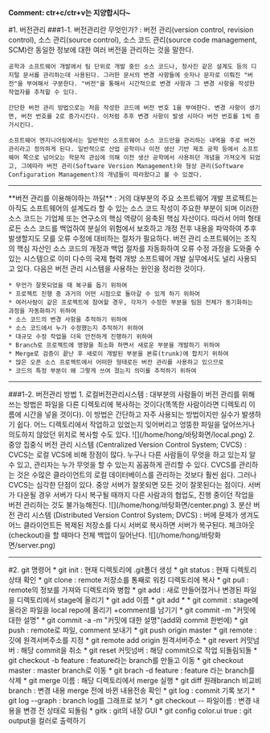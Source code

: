 **Comment: ctr+c/ctr+v는 지양합시다~**


#1. 버전관리
###1-1. 버전관리란 무엇인가?
: 버전 관리(version control, revision control), 소스 관리(source control), 소스 코드 관리(source code management, SCM)란 동일한 정보에 대한 여러 버전을 관리하는 것을 말한다.

	공학과 소프트웨어 개발에서 팀 단위로 개발 중인 소스 코드나, 청사진 같은 설계도 등의 디지털 문서를 관리하는데 사용된다. 그러한 문서의 변경 사항들에 숫자나 문자로 이뤄진 "버전"을 부여해서 구분한다. "버전"을 통해서 시간적으로 변경 사항과 그 변경 사항을 작성한 작업자를 추적할 수 있다.

	간단한 버전 관리 방법으로는 처음 작성한 코드에 버전 번호 1을 부여한다. 변경 사항이 생기면, 버전 번호를 2로 증가시킨다. 이처럼 추후 변경 사항이 발생 시마다 버전 번호를 1씩 증가시킨다.
 	
 	소프트웨어 엔지니어링에서는 일반적인 소프트웨어 소스 코드만을 관리하는 내역을 주로 버전 관리라고 정의하게 된다. 일반적으로 산업 공학이나 이전 생산 기반 제조 공학 등에서 소프트웨어 쪽으로 넘어오는 학문적 관심에 의해 이전 생산 공학에서 사용하던 개념을 가져오게 되었고, 그에따라 버전 관리(Software Version Management)와 형상 관리(Software Configuration Management)의 개념들이 따라왔다고 볼 수 있겠다.

<hr>
**버전 관리를 이용해야하는 까닭**
: 거의 대부분의 주요 소프트웨어 개발 프로젝트는 아직도 소프트웨어의 설계도라 할 수 있는 소스 코드 작성이 주요한 부분이 되며 이러한 소스 코드는 기업체 또는 연구소의 핵심 역량이 응축된 핵심 자산이다. 따라서 어떠 형태로든 소스 코드를 백업하여 분실의 위험에서 보호하고 개정 전후 내용을 파악하여 추후 발생할지도 모를 오류 수정에 대비하는 절차가 필요하다. 버전 관리 소프트웨어는 조직의 핵심 자산인 소스 코드의 개정과 백업 절차를 자동화하여 오류 수정 과정을 도와줄 수 있는 시스템으로 이미 다수의 국제 협력 개방 소프트웨어 개발 실무에서도 널리 사용되고 있다. 다음은 버전 관리 시스템을 사용하는 원인을 정리한 것이다.

	* 무언가 잘못되었을 때 복구를 돕기 위하여
	* 프로젝트 진행 중 과거의 어떤 시점으로 돌아갈 수 있게 하기 위하여
	* 여러사람이 같은 프로젝트에 참여할 경우, 각자가 수정한 부분을 팀원 전체가 동기화하는 과정을 자동화하기 위하여
	* 소스 코드의 변경 사항을 추적하기 위하여
	* 소스 코드에서 누가 수정했는지 추적하기 위하여
	* 대규모 수정 작업을 더욱 안전하게 진행하기 위하여
	* Branch로 프로젝트에 영향을 최소화 하면서 새로운 부분을 개발하기 위하여
	* Merge로 검증이 끝난 후 새로이 개발된 부분을 본류(trunk)에 합치기 위하여
	* 많은 오픈 소스 프로젝트에서 어떠한 형태로든 버전 관리를 사용하고 있으므로
	* 코드의 특정 부분이 왜 그렇게 쓰여 졌는지 의미를 추적하기 위하여
<hr>
###1-2. 버전관리 방법
1. 로컬버전관리시스템
: 대부분의 사람들이 버전 관리를 위해 쓰는 방법은 파일을 다른 디렉토리에 복사하는 것이다(똑똑한 사람이라면 디렉토리 이름에 시간을 넣을 것이다). 이 방법은 간단하고 자주 사용되는 방법이지만 실수가 발생하기 쉽다. 어느 디렉토리에서 작업하고 있었는지 잊어버리고 엉뚱한 파일을 덮어쓰거나 의도하지 않았던 위치로 복사할 수도 있다.
![](/home/hong/바탕화면/local.png)
2. 중앙 집중식 버전 관리 시스템 (Centralized Version Control System; CVCS)
: CVCS는 로컬 VCS에 비해 장점이 많다. 누구나 다른 사람들이 무엇을 하고 있는지 알 수 있고, 관리자는 누가 무엇을 할 수 있는지 꼼꼼하게 관리할 수 있다. CVCS를 관리하는 것은 수많은 클라이언트의 로컬 데이터베이스를 관리하는 것보다 훨씬 쉽다.
그러나 CVCS는 심각한 단점이 있다. 중앙 서버가 잘못되면 모든 것이 잘못된다는 점이다. 서버가 다운될 경우 서버가 다시 복구될 때까지 다른 사람과의 협업도, 진행 중이던 작업을 버전 관리하는 것도 불가능해진다.
![](/home/hong/바탕화면/center.png) 
3. 분산 버전 관리 시스템 (Distributed Version Control System; DVCS)
: 버에 문제가 생겨도 어느 클라이언트든 복제된 저장소를 다시 서버로 복사하면 서버가 복구된다. 체크아웃(checkout)을 할 때마다 전체 백업이 일어난다.
![](/home/hong/바탕화면/server.png) 
<hr>
#2. git 명령어
 * git init : 현재 디렉토리에 .git폴더 생성
 * git status : 현재 디렉토리 상태 확인
 * git clone : remote 저장소를 통째로 워킹 디렉토리에 복사
 * git pull : remote의 정보를 가져와 디렉토리와 병합
 * git add : 새로 만들어졌거나 변경된 파일을 디렉토리에서 stage에 올리기
 	* git add 이름
 	* git add * 
 * git commit : stage에 올라온 파일을 local repo에 올리기 +comment를 남기기
 	* git commit -m "커밋에 대한 설명"
 	* git commit -a -m "커밋에 대한 설명"(add와 commit 한번에)
 * git push : remote로 파일, comment 보내기
 	* git push origin master
 *  git remote : 깃에 원격서버주소를 지정
 	* git remote add origin 원격서버주소
 * git revert 커밋넘버 : 해당 commit을 취소
 * git reset 커밋넘버 : 해당 commit으로 작업 되돌림되돌
 * git checkout -b feature : feature라는 branch를 만들고 이동
 * git checkout master : master branch로 이동
 * git brach -d feature : feature 라는 branch를 삭제
 * git merge 이름 : 해당 디렉토리에서 merge 실행
 * git diff 원래branch 비교비branch : 변경 내용 merge 전에 바뀐 내용전송 확인
 * git log : commit 기록 보기
 	* git log --graph : branch log를 그래프로 보기
 * git checkout -- 파일이름 : 변경 내용을 변경 전 상태로 되돌림
 * gitk : git의 내장 GUI
 * git config color.ui true : git output을 컬러로 출력하기
 
